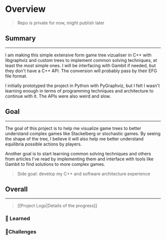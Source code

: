 # Overview
> Repo is private for now, might publish later

## Summary
---
I am making this simple extensive form game tree vizualiser in C++ with libgraphviz and custom trees to implement common solving techniques, at least the most simple ones. I will be interfacing with Gambit if needed, but they don't have a C++ API. The conversion will probably pass by their EFG file format.

I initially prototyped the project in Python with PyGraphviz, but I felt I wasn't learning enough in terms of programming techniques and architecture to continue with it. The APIs were also weird and slow.

## Goal
---
The goal of this project is to help me visualize game trees to better understand complex games like Stackelberg or stochastic games.
By seeing the shape of the tree, I believe it will also help me better understand equilibria possible actions by players.

Another goal is to start learning common solving techniques and others from articles I've read by implementing them and interface with tools like Gambit to find solutions to more complex games.

> Side goal: develop my C++ and software architecture experience

## Overall
---
> [[Project Logs|Details of the progress]]
### 📌 Learned 


### 🎯Challenges

